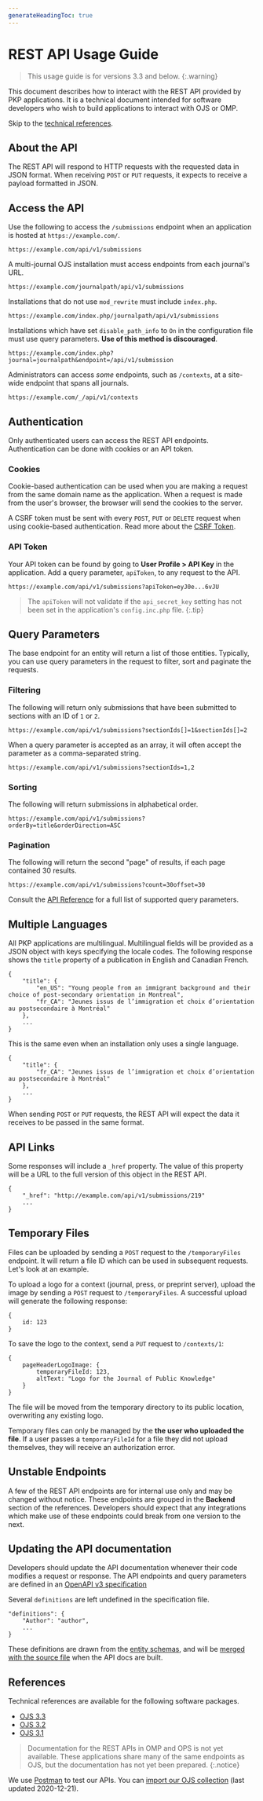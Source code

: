 ```yaml
---
generateHeadingToc: true
---
```


# REST API Usage Guide

> This usage guide is for versions 3.3 and below.
{:.warning}

This document describes how to interact with the REST API provided by PKP applications. It is a technical document intended for software developers who wish to build applications to interact with OJS or OMP.

Skip to the [technical references](#references).

## About the API

The REST API will respond to HTTP requests with the requested data in JSON format. When receiving `POST` or `PUT` requests, it expects to receive a payload formatted in JSON.

## Access the API

Use the following to access the `/submissions` endpoint when an application is hosted at `https://example.com/`.

```
https://example.com/api/v1/submissions
```

A multi-journal OJS installation must access endpoints from each journal's URL.

```
https://example.com/journalpath/api/v1/submissions
```

Installations that do not use `mod_rewrite` must include `index.php`.

```
https://example.com/index.php/journalpath/api/v1/submissions
```

Installations which have set `disable_path_info` to `On` in the configuration file must use query parameters. **Use of this method is discouraged**.

```
https://example.com/index.php?journal=journalpath&endpoint=/api/v1/submission
```

Administrators can access _some_ endpoints, such as `/contexts`, at a site-wide endpoint that spans all journals.

```
https://example.com/_/api/v1/contexts
```

## Authentication

Only authenticated users can access the REST API endpoints. Authentication can be done with cookies or an API token.

### Cookies

Cookie-based authentication can be used when you are making a request from the same domain name as the application. When a request is made from the user's browser, the browser will send the cookies to the server.

A CSRF token must be sent with every `POST`, `PUT` or `DELETE` request when using cookie-based authentication. Read more about the [CSRF Token](https://docs.pkp.sfu.ca/dev/ui-library/dev/#/pages/csrf).

### API Token

Your API token can be found by going to **User Profile > API Key** in the application. Add a query parameter, `apiToken`, to any request to the API.

```
https://example.com/api/v1/submissions?apiToken=eyJ0e...6vJU
```

> The `apiToken` will not validate if the `api_secret_key` setting has not been set in the application's `config.inc.php` file.
{:.tip}

## Query Parameters

The base endpoint for an entity will return a list of those entities. Typically, you can use query parameters in the request to filter, sort and paginate the requests.

### Filtering

The following will return only submissions that have been submitted to sections with an ID of `1` or `2`.

```
https://example.com/api/v1/submissions?sectionIds[]=1&sectionIds[]=2
```

When a query parameter is accepted as an array, it will often accept the parameter as a comma-separated string.

```
https://example.com/api/v1/submissions?sectionIds=1,2
```

### Sorting

The following will return submissions in alphabetical order.

```
https://example.com/api/v1/submissions?orderBy=title&orderDirection=ASC
```

### Pagination

The following will return the second "page" of results, if each page contained 30 results.

```
https://example.com/api/v1/submissions?count=30offset=30
```

Consult the [API Reference](#references) for a full list of supported query parameters.

## Multiple Languages

All PKP applications are multilingual. Multilingual fields will be provided as a JSON object with keys specifying the locale codes. The following response shows the `title` property of a publication in English and Canadian French.

```
{
	"title": {
		"en_US": "Young people from an immigrant background and their choice of post-secondary orientation in Montreal",
		"fr_CA": "Jeunes issus de l’immigration et choix d’orientation au postsecondaire à Montréal"
	},
	...
}
```

This is the same even when an installation only uses a single language.

```
{
	"title": {
		"fr_CA": "Jeunes issus de l’immigration et choix d’orientation au postsecondaire à Montréal"
	},
	...
}
```

When sending `POST` or `PUT` requests, the REST API will expect the data it receives to be passed in the same format.

## API Links

Some responses will include a `_href` property. The value of this property will be a URL to the full version of this object in the REST API.

```
{
	"_href": "http://example.com/api/v1/submissions/219"
	...
}
```

## Temporary Files

Files can be uploaded by sending a `POST` request to the `/temporaryFiles` endpoint. It will return a file ID which can be used in subsequent requests. Let's look at an example.

To upload a logo for a context (journal, press, or preprint server),  upload the image by sending a `POST` request to `/temporaryFiles`. A successful upload will generate the following response:

```
{
	id: 123
}
```

To save the logo to the context, send a `PUT` request to `/contexts/1`:

```
{
	pageHeaderLogoImage: {
		temporaryFileId: 123,
		altText: "Logo for the Journal of Public Knowledge"
	}
}
```

The file will be moved from the temporary directory to its public location, overwriting any existing logo.

Temporary files can only be managed by the **the user who uploaded the file**. If a user passes a `temporaryFileId` for a file they did not upload themselves, they will receive an authorization error.

## Unstable Endpoints

A few of the REST API endpoints are for internal use only and may be changed without notice. These endpoints are grouped in the **Backend** section of the references. Developers should expect that any integrations which make use of these endpoints could break from one version to the next.

## Updating the API documentation

Developers should update the API documentation whenever their code modifies a request or response. The API endpoints and query parameters are defined in an [OpenAPI v3 specification](https://github.com/pkp/ojs/blob/main/docs/dev/swagger-source.json)


Several `definitions` are left undefined in the specification file.

```
"definitions": {
	"Author": "author",
	...
}
```

These definitions are drawn from the [entity schemas](https://docs.pkp.sfu.ca/dev/documentation/en/architecture-entities#schemas), and will be [merged with the source file](https://github.com/pkp/pkp-docs#generate-rest-api-references) when the API docs are built.

## References

Technical references are available for the following software packages.

- [OJS 3.3](ojs/3.3)
- [OJS 3.2](ojs/3.2)
- [OJS 3.1](ojs/3.1)

> Documentation for the REST APIs in OMP and OPS is not yet available. These applications share many of the same endpoints as OJS, but the documentation has not yet been prepared.
{:.notice}

We use [Postman](https://www.getpostman.com/) to test our APIs. You can [import our OJS collection](/dev/api/OJS-api-postman-collection.json) (last updated 2020-12-21).
